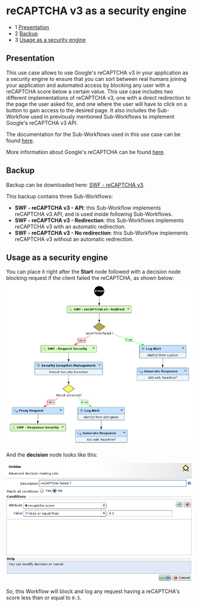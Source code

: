 reCAPTCHA v3 as a security engine
=================================

* 1 [Presentation](#presentation)
* 2 [Backup](#backup)
* 3 [Usage as a security engine](#usage-as-a-security-engine)

Presentation
------------

This use case allows to use Google's reCAPTCHA v3 in your application as a security engine to ensure that you can sort between real humans joining your application and automated access by blocking any user with a reCAPTCHA score below a certain value. This use case includes two different implementations of reCAPTCHA v3, one with a direct redirection to the page the user asked for, and one where the user will have to click on a button to gain access to the desired page. It also includes the Sub-Workflow used in previously mentioned Sub-Workflows to implement Google's reCAPTCHA v3 API.

The documentation for the Sub-Workflows used in this use case can be found [here](../reCAPTCHA%20v3).

More information about Google's reCAPTCHA can be found [here](https://www.google.com/recaptcha/about/).

Backup
------

Backup can be downloaded here: [SWF - reCAPTCHA v3](../reCAPTCHA%20v3/backup/SWF%20-%20reCAPTCHA%20v3.backup).

This backup contains three Sub-Workflows:
* **SWF - reCAPTCHA v3 - API**: this Sub-Workflow implements reCAPTCHA v3 API, and is used inside following Sub-Workflows.
* **SWF - reCAPTCHA v3 - Redirection**: this Sub-Workflows implements reCAPTCHA v3 with an automatic redirection.
* **SWF - reCAPTCHA v3 - No redirection**: this Sub-Workflow implements reCAPTCHA v3 without an automatic redirection.

Usage as a security engine
--------------------------

You can place it right after the **Start** node followed with a decision node blocking request if the client failed the reCAPTCHA, as shown below:

![](./attachments/subworkflow_after_start.png)

And the **decision** node looks like this:

![](./attachments/decision1.png)

So, this Workflow will block and log any request having a reCAPTCHA's score less than or equal to `0.5`.
